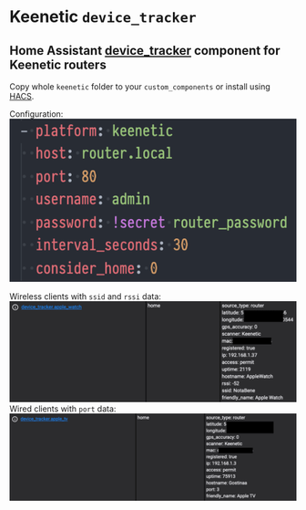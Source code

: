 # Keenetic `device_tracker`
## Home Assistant [device_tracker](https://www.home-assistant.io/integrations/device_tracker/) component for Keenetic routers

Copy whole `keenetic` folder to your `custom_components` or install using [HACS](https://hacs.xyz).

Configuration:
![Configuration](config.png)

Wireless clients with `ssid` and `rssi` data:
![Wireless](wireless.png)
Wired clients with `port` data:
![Wired](wired.png)